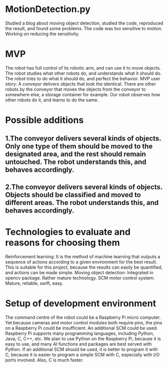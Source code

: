 # MotionDetection.py

Studied a blog about moving object detection, studied the code, reproduced the result, and found some problems. The code was too sensitive to motion. Working on reducing the sensitivity.

# MVP

The robot has full control of its robotic arm, and can use it to move objects. The robot studies what other robots do, and understands what it should do. The robot tries to do what it should do, and perfect the behavior. MVP user story: A conveyor delivers objects that look the identical. There are other robots by the conveyor that moves the objects from the conveyor to somewhere else, a storage container for example. Our robot observes how other robots do it, and learns to do the same.

# Possible additions

## 1.The conveyor delivers several kinds of objects. Only one type of them should be moved to the designated area, and the rest should remain untouched. The robot understands this, and behaves accordingly. 

## 2.The conveyor delivers several kinds of objects. Objects should be classified and moved to different areas. The robot understands this, and behaves accordingly.

# Technologies to evaluate and reasons for choosing them

Reinforcement learning: It is the method of machine learning that outputs a sequence of actions according to a given environment for the best result. This is suitable for this project, because the results can easily be quantified, and actions can be made simple. Moving object detection: Integrated in opencv package. Rather mature technology. SCM motor control system: Mature, reliable, swift, easy.

# Setup of development environment

The command centre of the robot could be a Raspberry Pi micro computer. Yet because cameras and motor control modules both require pins, the pins on a Raspberry Pi could be insufficient. An additional SCM could be used. Raspberry Pi supports many programming languages, including Python, Java, C, C++, etc. We plan to use Python on the Raspberry Pi, because it is easy to use, and many AI functions and packages are best served with Python. If an additional SCM should be used, it is better to program it with C, because it is easier to program a simple SCM with C, especially with I/O ports involved. Also, C is much faster.
